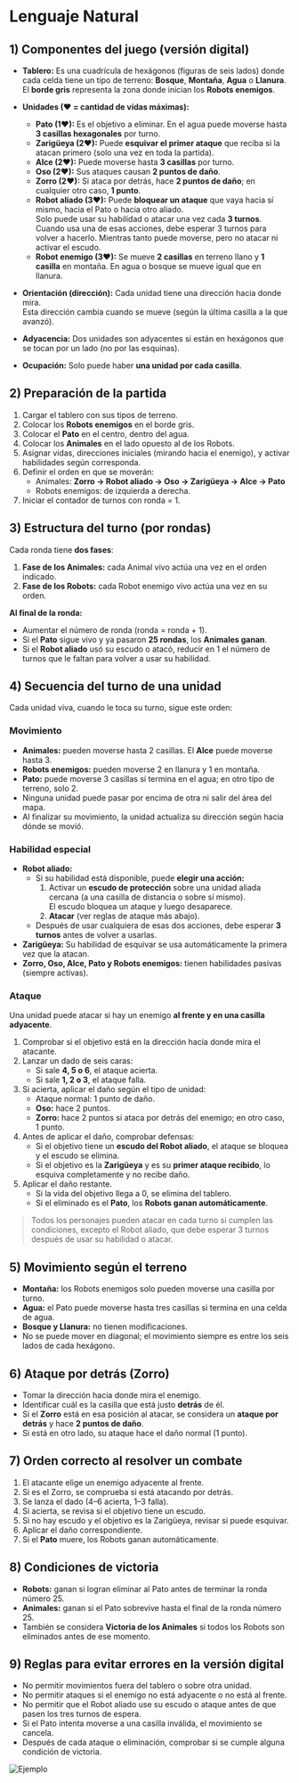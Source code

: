 # Lenguaje Natural
## 1) Componentes del juego (versión digital)

- **Tablero:** Es una cuadrícula de hexágonos (figuras de seis lados) donde cada celda tiene un tipo de terreno: **Bosque**, **Montaña**, **Agua** o **Llanura**.  
  El **borde gris** representa la zona donde inician los **Robots enemigos**.

- **Unidades (♥ = cantidad de vidas máximas):**
  - **Pato (1♥):** Es el objetivo a eliminar. En el agua puede moverse hasta **3 casillas hexagonales** por turno.  
  - **Zarigüeya (2♥):** Puede **esquivar el primer ataque** que reciba si la atacan primero (solo una vez en toda la partida).  
  - **Alce (2♥):** Puede moverse hasta **3 casillas** por turno.  
  - **Oso (2♥):** Sus ataques causan **2 puntos de daño**.  
  - **Zorro (2♥):** Si ataca por detrás, hace **2 puntos de daño**; en cualquier otro caso, **1 punto**.  
  - **Robot aliado (3♥):** Puede **bloquear un ataque** que vaya hacia sí mismo, hacia el Pato o hacia otro aliado.  
    Solo puede usar su habilidad o atacar una vez cada **3 turnos**.  
    Cuando usa una de esas acciones, debe esperar 3 turnos para volver a hacerlo. Mientras tanto puede moverse, pero no atacar ni activar el escudo.  
  - **Robot enemigo (3♥):** Se mueve **2 casillas** en terreno llano y **1 casilla** en montaña. En agua o bosque se mueve igual que en llanura.

- **Orientación (dirección):** Cada unidad tiene una dirección hacia donde mira.  
  Esta dirección cambia cuando se mueve (según la última casilla a la que avanzó).

- **Adyacencia:** Dos unidades son adyacentes si están en hexágonos que se tocan por un lado (no por las esquinas).

- **Ocupación:** Solo puede haber **una unidad por cada casilla**.


## 2) Preparación de la partida

1. Cargar el tablero con sus tipos de terreno.  
2. Colocar los **Robots enemigos** en el borde gris.  
3. Colocar el **Pato** en el centro, dentro del agua.  
4. Colocar los **Animales** en el lado opuesto al de los Robots.  
5. Asignar vidas, direcciones iniciales (mirando hacia el enemigo), y activar habilidades según corresponda.  
6. Definir el orden en que se moverán:
   - Animales: **Zorro → Robot aliado → Oso → Zarigüeya → Alce → Pato**
   - Robots enemigos: de izquierda a derecha.  
7. Iniciar el contador de turnos con ronda = 1.


## 3) Estructura del turno (por rondas)

Cada ronda tiene **dos fases**:

1. **Fase de los Animales:** cada Animal vivo actúa una vez en el orden indicado.  
2. **Fase de los Robots:** cada Robot enemigo vivo actúa una vez en su orden.

**Al final de la ronda:**
- Aumentar el número de ronda (ronda = ronda + 1).  
- Si el **Pato** sigue vivo y ya pasaron **25 rondas**, los **Animales ganan**.  
- Si el **Robot aliado** usó su escudo o atacó, reducir en 1 el número de turnos que le faltan para volver a usar su habilidad.


## 4) Secuencia del turno de una unidad

Cada unidad viva, cuando le toca su turno, sigue este orden:

### Movimiento
- **Animales:** pueden moverse hasta 2 casillas. El **Alce** puede moverse hasta 3.  
- **Robots enemigos:** pueden moverse 2 en llanura y 1 en montaña.  
- **Pato:** puede moverse 3 casillas si termina en el agua; en otro tipo de terreno, solo 2.  
- Ninguna unidad puede pasar por encima de otra ni salir del área del mapa.  
- Al finalizar su movimiento, la unidad actualiza su dirección según hacia dónde se movió.

### Habilidad especial
- **Robot aliado:**  
  - Si su habilidad está disponible, puede **elegir una acción:**
    1. Activar un **escudo de protección** sobre una unidad aliada cercana (a una casilla de distancia o sobre sí mismo).  
       El escudo bloquea un ataque y luego desaparece.  
    2. **Atacar** (ver reglas de ataque más abajo).  
  - Después de usar cualquiera de esas dos acciones, debe esperar **3 turnos** antes de volver a usarlas.  
- **Zarigüeya:** Su habilidad de esquivar se usa automáticamente la primera vez que la atacan.  
- **Zorro, Oso, Alce, Pato y Robots enemigos:** tienen habilidades pasivas (siempre activas).

### Ataque
Una unidad puede atacar si hay un enemigo **al frente y en una casilla adyacente**.

1. Comprobar si el objetivo está en la dirección hacia donde mira el atacante.  
2. Lanzar un dado de seis caras:  
   - Si sale **4, 5 o 6**, el ataque acierta.  
   - Si sale **1, 2 o 3**, el ataque falla.  
3. Si acierta, aplicar el daño según el tipo de unidad:  
   - Ataque normal: 1 punto de daño.  
   - **Oso:** hace 2 puntos.  
   - **Zorro:** hace 2 puntos si ataca por detrás del enemigo; en otro caso, 1 punto.  
4. Antes de aplicar el daño, comprobar defensas:
   - Si el objetivo tiene un **escudo del Robot aliado**, el ataque se bloquea y el escudo se elimina.  
   - Si el objetivo es la **Zarigüeya** y es su **primer ataque recibido**, lo esquiva completamente y no recibe daño.  
5. Aplicar el daño restante.  
   - Si la vida del objetivo llega a 0, se elimina del tablero.  
   - Si el eliminado es el **Pato**, los **Robots ganan automáticamente**.

> Todos los personajes pueden atacar en cada turno si cumplen las condiciones, excepto el Robot aliado, que debe esperar 3 turnos después de usar su habilidad o atacar.


## 5) Movimiento según el terreno

- **Montaña:** los Robots enemigos solo pueden moverse una casilla por turno.  
- **Agua:** el Pato puede moverse hasta tres casillas si termina en una celda de agua.  
- **Bosque y Llanura:** no tienen modificaciones.  
- No se puede mover en diagonal; el movimiento siempre es entre los seis lados de cada hexágono.


## 6) Ataque por detrás (Zorro)

- Tomar la dirección hacia donde mira el enemigo.  
- Identificar cuál es la casilla que está justo **detrás** de él.  
- Si el **Zorro** está en esa posición al atacar, se considera un **ataque por detrás** y hace **2 puntos de daño**.  
- Si está en otro lado, su ataque hace el daño normal (1 punto).


## 7) Orden correcto al resolver un combate

1. El atacante elige un enemigo adyacente al frente.  
2. Si es el Zorro, se comprueba si está atacando por detrás.  
3. Se lanza el dado (4–6 acierta, 1–3 falla).  
4. Si acierta, se revisa si el objetivo tiene un escudo.  
5. Si no hay escudo y el objetivo es la Zarigüeya, revisar si puede esquivar.  
6. Aplicar el daño correspondiente.  
7. Si el **Pato** muere, los Robots ganan automáticamente.


## 8) Condiciones de victoria

- **Robots:** ganan si logran eliminar al Pato antes de terminar la ronda número 25.  
- **Animales:** ganan si el Pato sobrevive hasta el final de la ronda número 25.  
- También se considera **Victoria de los Animales** si todos los Robots son eliminados antes de ese momento.


## 9) Reglas para evitar errores en la versión digital

- No permitir movimientos fuera del tablero o sobre otra unidad.  
- No permitir ataques si el enemigo no está adyacente o no está al frente.  
- No permitir que el Robot aliado use su escudo o ataque antes de que pasen los tres turnos de espera.  
- Si el Pato intenta moverse a una casilla inválida, el movimiento se cancela.  
- Después de cada ataque o eliminación, comprobar si se cumple alguna condición de victoria.


![Ejemplo](assests/ejemplotablero.png)